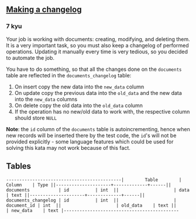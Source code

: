 <h2><a href=https://www.codewars.com/kata/5eaecb855179590011d2c020/train/sql target="_blank">Making a changelog</a></h2><h3>7 kyu</h3><p>Your job is working with documents: creating, modifying, and deleting them. It is a very important task, so you must also keep a changelog of performed operations. Updating it manually every time is very tedious, so you decided to automate the job.</p><p>You have to do something, so that all the changes done on the <code>documents</code> table are reflected in the <code>documents_changelog</code> table:</p><ol><li>On insert copy the new data into the <code>new_data</code> column</li><li>On update copy the previous data into the <code>old_data</code> and the new data into the <code>new_data</code> columns</li><li>On delete copy the old data into the <code>old_data</code> column</li><li>If the operation has no new/old data to work with, the respective column should store <code>NULL</code></li></ol><p><strong>Note</strong>: the <code>id</code> column of the <code>documents</code> table is autoincrementing, hence when new records will be inserted there by the test code, the <code>id</code>'s will not be provided explicitly - some language features which could be used for solving this kata may not work because of this fact.</p><h2 id="tables">Tables</h2><pre><code>--------------------------------------------|        Table        |   Column    | Type ||---------------------+-------------+------|| documents           | id          | int  ||                     | data        | text ||---------------------+-------------+------|| documents_changelog | id          | int  ||                     | document_id | int  ||                     | old_data    | text ||                     | new_data    | text |--------------------------------------------</code></pre>